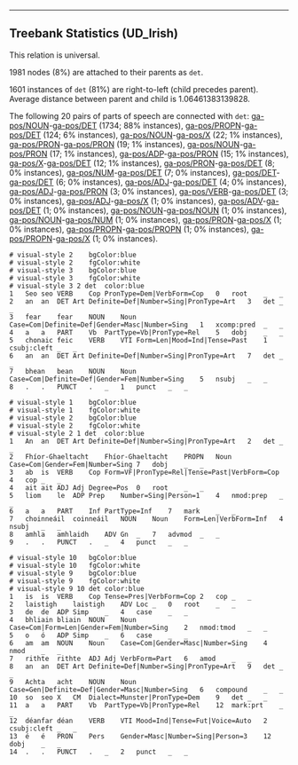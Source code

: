 

--------------------------------------------------------------------------------

## Treebank Statistics (UD_Irish)

This relation is universal.

1981 nodes (8%) are attached to their parents as `det`.

1601 instances of `det` (81%) are right-to-left (child precedes parent).
Average distance between parent and child is 1.06461383139828.

The following 20 pairs of parts of speech are connected with `det`: [ga-pos/NOUN]()-[ga-pos/DET]() (1734; 88% instances), [ga-pos/PROPN]()-[ga-pos/DET]() (124; 6% instances), [ga-pos/NOUN]()-[ga-pos/X]() (22; 1% instances), [ga-pos/PRON]()-[ga-pos/PRON]() (19; 1% instances), [ga-pos/NOUN]()-[ga-pos/PRON]() (17; 1% instances), [ga-pos/ADP]()-[ga-pos/PRON]() (15; 1% instances), [ga-pos/X]()-[ga-pos/DET]() (12; 1% instances), [ga-pos/PRON]()-[ga-pos/DET]() (8; 0% instances), [ga-pos/NUM]()-[ga-pos/DET]() (7; 0% instances), [ga-pos/DET]()-[ga-pos/DET]() (6; 0% instances), [ga-pos/ADJ]()-[ga-pos/DET]() (4; 0% instances), [ga-pos/ADJ]()-[ga-pos/PRON]() (3; 0% instances), [ga-pos/VERB]()-[ga-pos/DET]() (3; 0% instances), [ga-pos/ADJ]()-[ga-pos/X]() (1; 0% instances), [ga-pos/ADV]()-[ga-pos/DET]() (1; 0% instances), [ga-pos/NOUN]()-[ga-pos/NOUN]() (1; 0% instances), [ga-pos/NOUN]()-[ga-pos/NUM]() (1; 0% instances), [ga-pos/PRON]()-[ga-pos/X]() (1; 0% instances), [ga-pos/PROPN]()-[ga-pos/PROPN]() (1; 0% instances), [ga-pos/PROPN]()-[ga-pos/X]() (1; 0% instances).


~~~ conllu
# visual-style 2	bgColor:blue
# visual-style 2	fgColor:white
# visual-style 3	bgColor:blue
# visual-style 3	fgColor:white
# visual-style 3 2 det	color:blue
1	Seo	seo	VERB	Cop	PronType=Dem|VerbForm=Cop	0	root	_	_
2	an	an	DET	Art	Definite=Def|Number=Sing|PronType=Art	3	det	_	_
3	fear	fear	NOUN	Noun	Case=Com|Definite=Def|Gender=Masc|Number=Sing	1	xcomp:pred	_	_
4	a	a	PART	Vb	PartType=Vb|PronType=Rel	5	dobj	_	_
5	chonaic	feic	VERB	VTI	Form=Len|Mood=Ind|Tense=Past	1	csubj:cleft	_	_
6	an	an	DET	Art	Definite=Def|Number=Sing|PronType=Art	7	det	_	_
7	bhean	bean	NOUN	Noun	Case=Com|Definite=Def|Gender=Fem|Number=Sing	5	nsubj	_	_
8	.	.	PUNCT	.	_	1	punct	_	_

~~~


~~~ conllu
# visual-style 1	bgColor:blue
# visual-style 1	fgColor:white
# visual-style 2	bgColor:blue
# visual-style 2	fgColor:white
# visual-style 2 1 det	color:blue
1	An	an	DET	Art	Definite=Def|Number=Sing|PronType=Art	2	det	_	_
2	Fhíor-Ghaeltacht	Fhíor-Ghaeltacht	PROPN	Noun	Case=Com|Gender=Fem|Number=Sing	7	dobj	_	_
3	ab	is	VERB	Cop	Form=VF|PronType=Rel|Tense=Past|VerbForm=Cop	4	cop	_	_
4	ait	ait	ADJ	Adj	Degree=Pos	0	root	_	_
5	liom	le	ADP	Prep	Number=Sing|Person=1	4	nmod:prep	_	_
6	a	a	PART	Inf	PartType=Inf	7	mark	_	_
7	choinneáil	coinneáil	NOUN	Noun	Form=Len|VerbForm=Inf	4	nsubj	_	_
8	amhla	amhlaidh	ADV	Gn	_	7	advmod	_	_
9	.	.	PUNCT	.	_	4	punct	_	_

~~~


~~~ conllu
# visual-style 10	bgColor:blue
# visual-style 10	fgColor:white
# visual-style 9	bgColor:blue
# visual-style 9	fgColor:white
# visual-style 9 10 det	color:blue
1	is	is	VERB	Cop	Tense=Pres|VerbForm=Cop	2	cop	_	_
2	laistigh	laistigh	ADV	Loc	_	0	root	_	_
3	de	de	ADP	Simp	_	4	case	_	_
4	bhliain	bliain	NOUN	Noun	Case=Com|Form=Len|Gender=Fem|Number=Sing	2	nmod:tmod	_	_
5	o	ó	ADP	Simp	_	6	case	_	_
6	am	am	NOUN	Noun	Case=Com|Gender=Masc|Number=Sing	4	nmod	_	_
7	rithte	rithte	ADJ	Adj	VerbForm=Part	6	amod	_	_
8	an	an	DET	Art	Definite=Def|Number=Sing|PronType=Art	9	det	_	_
9	Achta	acht	NOUN	Noun	Case=Gen|Definite=Def|Gender=Masc|Number=Sing	6	compound	_	_
10	so	seo	X	CM	Dialect=Munster|PronType=Dem	9	det	_	_
11	a	a	PART	Vb	PartType=Vb|PronType=Rel	12	mark:prt	_	_
12	déanfar	déan	VERB	VTI	Mood=Ind|Tense=Fut|Voice=Auto	2	csubj:cleft	_	_
13	é	é	PRON	Pers	Gender=Masc|Number=Sing|Person=3	12	dobj	_	_
14	.	.	PUNCT	.	_	2	punct	_	_

~~~


